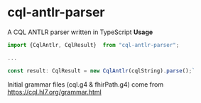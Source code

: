 # cql-antlr-parser
A CQL ANTLR parser written in TypeScript
**Usage**
```typescript
import {CqlAntlr, CqlResult}  from "cql-antlr-parser";

...

const result: CqlResult = new CqlAntlr(cqlString).parse();`
```

Initial grammar files (cql.g4 & fhirPath.g4) come from https://cql.hl7.org/grammar.html
